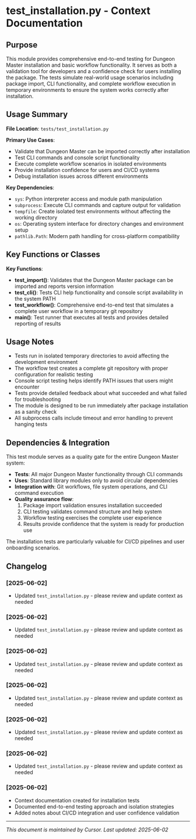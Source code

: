 # test_installation.py - Context Documentation

## Purpose

This module provides comprehensive end-to-end testing for Dungeon Master installation and basic workflow functionality. It serves as both a validation tool for developers and a confidence check for users installing the package. The tests simulate real-world usage scenarios including package import, CLI functionality, and complete workflow execution in temporary environments to ensure the system works correctly after installation.

## Usage Summary

**File Location**: `tests/test_installation.py`

**Primary Use Cases**:

- Validate that Dungeon Master can be imported correctly after installation
- Test CLI commands and console script functionality
- Execute complete workflow scenarios in isolated environments
- Provide installation confidence for users and CI/CD systems
- Debug installation issues across different environments

**Key Dependencies**:

- `sys`: Python interpreter access and module path manipulation
- `subprocess`: Execute CLI commands and capture output for validation
- `tempfile`: Create isolated test environments without affecting the working directory
- `os`: Operating system interface for directory changes and environment setup
- `pathlib.Path`: Modern path handling for cross-platform compatibility

## Key Functions or Classes

**Key Functions**:

- **test_import()**: Validates that the Dungeon Master package can be imported and reports version information
- **test_cli()**: Tests CLI help functionality and console script availability in the system PATH
- **test_workflow()**: Comprehensive end-to-end test that simulates a complete user workflow in a temporary git repository
- **main()**: Test runner that executes all tests and provides detailed reporting of results

## Usage Notes

- Tests run in isolated temporary directories to avoid affecting the development environment
- The workflow test creates a complete git repository with proper configuration for realistic testing
- Console script testing helps identify PATH issues that users might encounter
- Tests provide detailed feedback about what succeeded and what failed for troubleshooting
- The module is designed to be run immediately after package installation as a sanity check
- All subprocess calls include timeout and error handling to prevent hanging tests

## Dependencies & Integration

This test module serves as a quality gate for the entire Dungeon Master system:

- **Tests**: All major Dungeon Master functionality through CLI commands
- **Uses**: Standard library modules only to avoid circular dependencies
- **Integration with**: Git workflows, file system operations, and CLI command execution
- **Quality assurance flow**:
  1. Package import validation ensures installation succeeded
  2. CLI testing validates command structure and help system
  3. Workflow testing exercises the complete user experience
  4. Results provide confidence that the system is ready for production use

The installation tests are particularly valuable for CI/CD pipelines and user onboarding scenarios.

## Changelog

### [2025-06-02]
- Updated `test_installation.py` - please review and update context as needed

### [2025-06-02]
- Updated `test_installation.py` - please review and update context as needed

### [2025-06-02]
- Updated `test_installation.py` - please review and update context as needed

### [2025-06-02]
- Updated `test_installation.py` - please review and update context as needed

### [2025-06-02]
- Updated `test_installation.py` - please review and update context as needed

### [2025-06-02]
- Updated `test_installation.py` - please review and update context as needed

### [2025-06-02]

- Context documentation created for installation tests
- Documented end-to-end testing approach and isolation strategies
- Added notes about CI/CD integration and user confidence validation
---

_This document is maintained by Cursor. Last updated: 2025-06-02_
